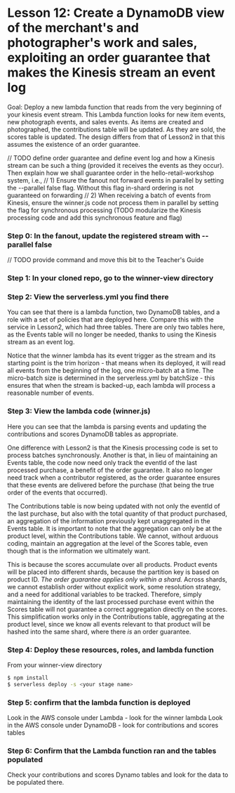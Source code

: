 # Lesson 12: Create a DynamoDB view of the merchant's and photographer's work and sales, exploiting an order guarantee that makes the Kinesis stream an event log
Goal: Deploy a new lambda function that reads from the very beginning of your kinesis event stream.  This Lambda function looks for new item events, new photograph events, and sales events.
As items are created and photographed, the contributions table will be updated.  As they are sold, the scores table is updated.  The design differs from that of Lesson2 in that this assumes the existence of an order guarantee.

// TODO define order guarantee and define event log and how a Kinesis stream can be such a thing (provided it receives the events as they occur).  Then explain how we shall guarantee order in the hello-retail-workshop system, i.e.,
// 1) Ensure the fanout not forward events in parallel by setting the --parallel false flag.  Without this flag in-shard ordering is not guaranteed on forwarding
// 2) When receiving a batch of events from Kinesis, ensure the winner.js code not process them in parallel by setting the flag for synchronous processing (TODO modularize the Kinesis processing code and add this synchronous feature and flag)

### Step 0: In the fanout, update the registered stream with --parallel false
// TODO provide command and move this bit to the Teacher's Guide

### Step 1: In your cloned repo, go to the winner-view directory

### Step 2: View the serverless.yml you find there
You can see that there is a lambda function, two DynamoDB tables, and a role with a set of policies that are deployed here.  Compare this with the service in Lesson2, which had three tables.  There are only two tables here, as the Events table will no longer be needed, thanks to using the Kinesis stream as an event log.

Notice that the winner lambda has its event trigger as the stream and its starting point is the trim horizon - that means when its deployed, it will read all events from the beginning of the log, one micro-batch at a time.  The micro-batch size is determined in the serverless.yml by batchSize - this ensures that when the stream is backed-up, each lambda will process a reasonable number of events.

### Step 3: View the lambda code (winner.js)
Here you can see that the lambda is parsing events and updating the contributions and scores DynamoDB tables as appropriate.

One difference with Lesson2 is that the Kinesis processing code is set to process batches synchronously.
Another is that, in lieu of maintaining an Events table, the code now need only track the eventId of the last processed purchase, a benefit of the order guarantee.
It also no longer need track when a contributor registered, as the order guarantee ensures that these events are delivered before the purchase (that being the true order of the events that occurred).

The Contributions table is now being updated with not only the eventId of the last purchase, but also with the total quantity of that product purchased, an aggregation of the information previously kept unaggregated in the Events table.
It is important to note that the aggregation can only be at the product level, within the Contributions table.  We cannot, without arduous coding, maintain an aggregation at the level of the Scores table, even though that is the information we ultimately want.

This is because the scores accumulate over all products.  Product events will be placed into different shards, because the partition key is based on product ID.  *The order guarantee applies only within a shard.*  Across shards, we cannot establish order without explicit work, some resolution strategy, and a need for additional variables to be tracked.  Therefore, simply maintaining the identity of the last processed purchase event within the Scores table will not guarantee a correct aggregation directly on the scores.  This simplification works only in the Contributions table, aggregating at the product level, since we know all events relevant to that product will be hashed into the same shard, where there *is* an order guarantee.

### Step 4: Deploy these resources, roles, and lambda function
From your winner-view directory
```sh
$ npm install
$ serverless deploy -s <your stage name>
```
### Step 5: confirm that the lambda function is deployed
Look in the AWS console under Lambda - look for the winner lambda
Look in the AWS console under DynamoDB - look for contributions and scores tables

### Step 6: Confirm that the Lambda function ran and the tables populated
Check your contributions and scores Dynamo tables and look for the data to be populated there.


